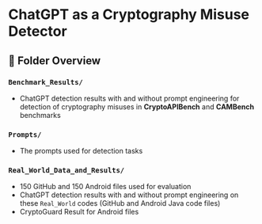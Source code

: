 # ChatGPT as a Cryptography Misuse Detector

## 📂 Folder Overview  

### `Benchmark_Results/`  
- ChatGPT detection results with and without prompt engineering for detection of cryptography misuses in **CryptoAPIBench** and **CAMBench** benchmarks 

### `Prompts/`  
- The prompts used for detection tasks  

### `Real_World_Data_and_Results/`  
- 150 GitHub and 150 Android files used for evaluation  
- ChatGPT detection results with and without prompt engineering on these `Real_World` codes (GitHub and Android Java code files)
- CryptoGuard Result for Android files

